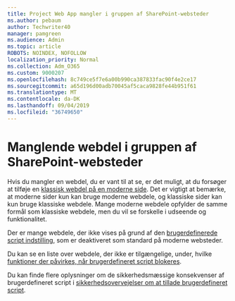 ```yaml
---
title: Project Web App mangler i gruppen af SharePoint-websteder
ms.author: pebaum
author: Techwriter40
manager: pamgreen
ms.audience: Admin
ms.topic: article
ROBOTS: NOINDEX, NOFOLLOW
localization_priority: Normal
ms.collection: Adm_O365
ms.custom: 9000207
ms.openlocfilehash: 8c749ce5f7e6a00b990ca387833fac90f4e2ce17
ms.sourcegitcommit: a65d196d00adb70045af5caca9828fe44b951f61
ms.translationtype: MT
ms.contentlocale: da-DK
ms.lasthandoff: 09/04/2019
ms.locfileid: "36749650"
---
```

# <a name="missing-web-part-in-sharepoint-site-collection"></a>Manglende webdel i gruppen af SharePoint-websteder

Hvis du mangler en webdel, du er vant til at se, er det muligt, at du forsøger at tilføje en [klassisk webdel på en moderne side](https://support.office.com/article/classic-and-modern-web-part-experiences-3fdae6c3-8fc1-49ab-8708-8c104b882e64). Det er vigtigt at bemærke, at moderne sider kun kan bruge moderne webdele, og klassiske sider kan kun bruge klassiske webdele. Mange moderne webdele opfylder de samme formål som klassiske webdele, men du vil se forskelle i udseende og funktionalitet.

Der er mange webdele, der ikke vises på grund af den [brugerdefinerede script indstilling](https://docs.microsoft.com/sharepoint/allow-or-prevent-custom-script), som er deaktiveret som standard på moderne websteder. 

Du kan se en liste over webdele, der ikke er tilgængelige, under, hvilke [funktioner der påvirkes, når brugerdefineret script blokeres](https://docs.microsoft.com/sharepoint/allow-or-prevent-custom-script#features-affected-when-custom-script-is-blocked).

 Du kan finde flere oplysninger om de sikkerhedsmæssige konsekvenser af brugerdefineret script i [sikkerhedsovervejelser om at tillade brugerdefineret script](https://docs.microsoft.com/sharepoint/security-considerations-of-allowing-custom-script).
